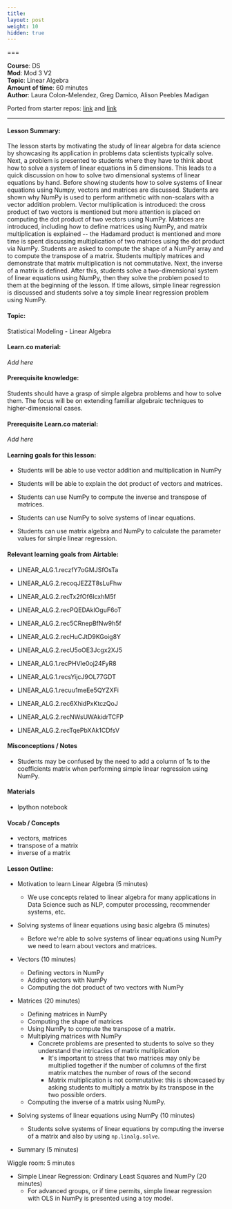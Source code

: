 ```yaml
---
title: 
layout: post
weight: 10
hidden: true
---
```


===


**Course**: DS   <br/>
**Mod**: Mod 3 V2               <br/>
**Topic**:  Linear Algebra <br/>
**Amount of time**:  60 minutes  <br/>
**Author**: Laura Colon-Melendez, Greg Damico, Alison Peebles Madigan

Ported from starter repos: [link](link) and [link](link)

***

#### Lesson Summary:

The lesson starts by motivating the study of linear algebra for data science by showcasing its application in problems data scientists typically solve. Next, a problem is presented to students where they have to think about how to solve a system of linear equations in 5 dimensions. This leads to a quick discussion on how to solve two dimensional systems of linear equations by hand. Before showing students how to solve systems of linear equations using Numpy, vectors and matrices are discussed. Students are shown why NumPy is used to perform arithmetic with non-scalars with a vector addition problem. Vector multiplication is introduced: the cross product of two vectors is mentioned but more attention is placed on computing the dot product of two vectors using NumPy. Matrices are introduced, including how to define matrices using NumPy, and matrix multiplication is explained -- the Hadamard product is mentioned and more time is spent discussing multiplication of two matrices using the dot product via NumPy. Students are asked to compute the shape of a NumPy array and to compute the transpose of a matrix.  Students multiply matrices and demonstrate that matrix multiplication is not commutative. Next, the inverse of a matrix is defined. After this, students solve a two-dimensional system of linear equations using NumPy, then they solve the problem posed to them at the beginning of the lesson. If time allows, simple linear regression is discussed and students solve a toy simple linear regression problem using NumPy. 



#### Topic:

Statistical Modeling - Linear Algebra

#### Learn.co material:

_Add here_


#### Prerequisite knowledge:

Students should have a grasp of simple algebra problems and how to solve them. The focus will be on extending familiar algebraic techniques to higher-dimensional cases. 


#### Prerequisite Learn.co material:

_Add here_ 


#### Learning goals for this lesson:

* Students will be able to use vector addition and multiplication in NumPy

* Students will be able to explain the dot product of vectors and matrices. 

* Students can use NumPy to compute the inverse and transpose of matrices. 

* Students can use NumPy to solve systems of linear equations. 

* Students can use matrix algebra and NumPy to calculate the parameter values for simple linear regression. 


#### Relevant learning goals from Airtable: 

* LINEAR_ALG.1.reczfY7oGMJSfOsTa

* LINEAR_ALG.2.recoqJEZZT8sLuFhw

* LINEAR_ALG.2.recTx2fOf6IcxhM5f

* LINEAR_ALG.2.recPQEDAklOguF6oT

* LINEAR_ALG.2.rec5CRnepBfNw9h5f

* LINEAR_ALG.2.recHuCJtD9KGoig8Y

* LINEAR_ALG.2.recU5oOE3Jcgx2XJ5

* LINEAR_ALG.1.recPHVle0oj24FyR8

* LINEAR_ALG.1.recsYijcJ9OL77GDT

* LINEAR_ALG.1.recuu1meEe5QYZXFi

* LINEAR_ALG.2.rec6XhidPxKtczQoJ

* LINEAR_ALG.2.recNWsUWAkidrTCFP

* LINEAR_ALG.2.recTqePbXAk1CDfsV

#### Misconceptions / Notes

* Students may be confused by the need to add a column of 1s to the coefficients matrix when performing simple linear regression using NumPy. 

#### Materials

- Ipython notebook 

#### Vocab / Concepts 

* vectors, matrices
* transpose of a matrix
* inverse of a matrix 

#### Lesson Outline:

* Motivation to learn Linear Algebra (5 minutes) 
    * We use concepts related to linear algebra for many applications in Data Science such as NLP, computer processing, recommender systems, etc.

* Solving systems of linear equations using basic algebra (5 minutes)
    * Before we're able to solve systems of linear equations using NumPy we need to learn about vectors and matrices. 
    
* Vectors (10 minutes) 
    * Defining vectors in NumPy 
    * Adding vectors with NumPy
    * Computing the dot product of two vectors with NumPy

* Matrices (20 minutes)
    * Defining matrices in NumPy
    * Computing the shape of matrices
    * Using NumPy to compute the transpose of a matrix. 
    * Multiplying matrices with NumPy
        * Concrete problems are presented to students to solve so they understand the intricacies of matrix multiplication
            * It's important to stress that two matrices may only be multiplied together if the number of columns of the first matrix matches the number of rows of the second
            * Matrix multiplication is not commutative: this is showcased by asking students to multiply a matrix by its transpose in the two possible orders. 
    * Computing the inverse of a matrix using NumPy.

* Solving systems of linear equations using NumPy (10 minutes) 
    * Students solve systems of linear equations by computing the inverse of a matrix and also by using `np.linalg.solve`. 

* Summary (5 minutes)

Wiggle room: 5 minutes 

* Simple Linear Regression: Ordinary Least Squares and NumPy (20 minutes) 
    * For advanced groups, or if time permits, simple linear regression with OLS in NumPy is presented using a toy model. 